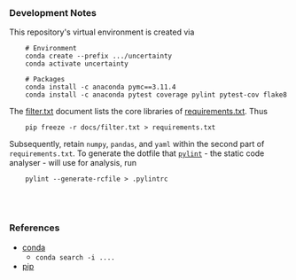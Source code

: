 <br>

### Development Notes

This repository's virtual environment is created via

```shell
    # Environment
    conda create --prefix .../uncertainty
    conda activate uncertainty
    
    # Packages
    conda install -c anaconda pymc==3.11.4
    conda install -c anaconda pytest coverage pylint pytest-cov flake8
```

The [filter.txt](/docs/filter.txt) document lists the core libraries of [requirements.txt](/requirements.txt).  Thus

```shell
    pip freeze -r docs/filter.txt > requirements.txt
```

Subsequently, retain `numpy`, `pandas`, and `yaml` within the second part of `requirements.txt`.  To generate the dotfile that [`pylint`](https://pylint.pycqa.org/en/latest/user_guide/checkers/features.html) - the static code analyser - will use for analysis, run

```shell
    pylint --generate-rcfile > .pylintrc
```

<br>
<br>

### References

* [conda](https://docs.conda.io/projects/conda/en/stable/)
    * `conda search -i ....`
* [pip](https://pip.pypa.io/en/stable/)

<br>
<br>

<br>
<br>

<br>
<br>

<br>
<br>
